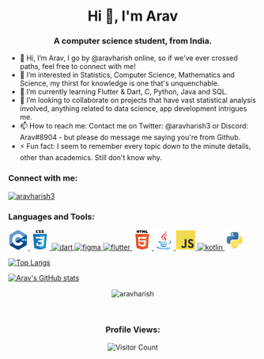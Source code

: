 <h1 align="center">Hi 👋, I'm Arav</h1>
<h3 align="center">A computer science student, from India.</h3>

- 👋 Hi, I’m Arav, I go by @aravharish online, so if we've ever crossed paths, feel free to connect with me!
- 👀 I’m interested in Statistics, Computer Science, Mathematics and Science, my thirst for knowledge is one that's unquenchable.
- 🌱 I’m currently learning Flutter & Dart, C, Python, Java and SQL.
- 💞️ I’m looking to collaborate on projects that have vast statistical analysis involved, anything related to data science, app development intrigues me.
- 📫 How to reach me:
Contact me on Twitter: @aravharish3
or Discord: Arav#8904 - but please do message me saying you're from Github.
- ⚡ Fun fact: I seem to remember every topic down to the minute details, other than academics. Still don't know why.
<h3 align="left">Connect with me:</h3>
<p align="left">
<a href="https://twitter.com/aravharish3" target="blank"><img align="center" src="https://raw.githubusercontent.com/rahuldkjain/github-profile-readme-generator/master/src/images/icons/Social/twitter.svg" alt="aravharish3" height="30" width="40" /></a>
</p>

<h3 align="left">Languages and Tools:</h3>
<p align="left"> <a href="https://www.w3schools.com/cpp/" target="_blank" rel="noreferrer"> <img src="https://raw.githubusercontent.com/devicons/devicon/master/icons/cplusplus/cplusplus-original.svg" alt="cplusplus" width="40" height="40"/> </a> <a href="https://www.w3schools.com/css/" target="_blank" rel="noreferrer"> <img src="https://raw.githubusercontent.com/devicons/devicon/master/icons/css3/css3-original-wordmark.svg" alt="css3" width="40" height="40"/> </a> <a href="https://dart.dev" target="_blank" rel="noreferrer"> <img src="https://www.vectorlogo.zone/logos/dartlang/dartlang-icon.svg" alt="dart" width="40" height="40"/> </a> <a href="https://www.figma.com/" target="_blank" rel="noreferrer"> <img src="https://www.vectorlogo.zone/logos/figma/figma-icon.svg" alt="figma" width="40" height="40"/> </a> <a href="https://flutter.dev" target="_blank" rel="noreferrer"> <img src="https://www.vectorlogo.zone/logos/flutterio/flutterio-icon.svg" alt="flutter" width="40" height="40"/> </a> <a href="https://www.w3.org/html/" target="_blank" rel="noreferrer"> <img src="https://raw.githubusercontent.com/devicons/devicon/master/icons/html5/html5-original-wordmark.svg" alt="html5" width="40" height="40"/> </a> <a href="https://www.java.com" target="_blank" rel="noreferrer"> <img src="https://raw.githubusercontent.com/devicons/devicon/master/icons/java/java-original.svg" alt="java" width="40" height="40"/> </a> <a href="https://developer.mozilla.org/en-US/docs/Web/JavaScript" target="_blank" rel="noreferrer"> <img src="https://raw.githubusercontent.com/devicons/devicon/master/icons/javascript/javascript-original.svg" alt="javascript" width="40" height="40"/> </a> <a href="https://kotlinlang.org" target="_blank" rel="noreferrer"> <img src="https://www.vectorlogo.zone/logos/kotlinlang/kotlinlang-icon.svg" alt="kotlin" width="40" height="40"/> </a> <a href="https://www.python.org" target="_blank" rel="noreferrer"> <img src="https://raw.githubusercontent.com/devicons/devicon/master/icons/python/python-original.svg" alt="python" width="40" height="40"/> </a> </p>


[![Top Langs](https://github-readme-stats.vercel.app/api/top-langs/?username=aravharish&layout=compact)](https://github.com/aravharish/github-readme-stats)


[![Arav's GitHub stats](https://github-readme-stats.vercel.app/api?username=aravharish&show_icons=true&theme=transparent)](https://github.com/aravharish/github-readme-stats)

<div align="center">
<p><img align="center" src="https://github-readme-streak-stats.herokuapp.com/?user=aravharish&" alt="aravharish" /></p>
 </div>
<br> 
<h3 align="center"> Profile Views: </h3>
<div align="center">

![Visitor Count](https://profile-counter.glitch.me/aravharish/count.svg)<br>

</div>
